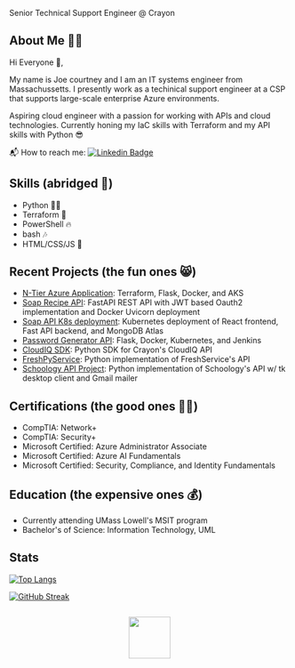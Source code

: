 Senior Technical Support Engineer @ Crayon

## About Me 👨‍💻

Hi Everyone 👋, 

My name is Joe courtney and I am an IT systems engineer from Massachussetts. I presently work as 
a techinical support engineer at a CSP that supports large-scale enterprise Azure environments. 

Aspiring cloud engineer with a passion for working with APIs and cloud technologies. Currently honing
my IaC skills with Terraform and my API skills with Python 😎

📬 How to reach me: [![Linkedin Badge](https://img.shields.io/badge/-blasto-blue?style=flat&logo=Linkedin&logoColor=white)](https://www.linkedin.com/in/joseph-courtney)

## Skills (abridged 🌁)

- Python 🐱‍🚀
- Terraform 👾
- PowerShell 🔥
- bash 🎶
- HTML/CSS/JS 🌴

## Recent Projects (the fun ones 😸)

- <a href="https://github.com/blastomussa/Azure-NTier-Terraform">N-Tier Azure Application</a>: Terraform, Flask, Docker, and AKS
- <a href="https://github.com/blastomussa/soap-recipe-api">Soap Recipe API</a>: FastAPI REST API with JWT based Oauth2 implementation and Docker Uvicorn deployment
- <a href="https://github.com/blastomussa/k8s-project">Soap API K8s deployment</a>: Kubernetes deployment of React frontend, Fast API backend, and MongoDB Atlas
- <a href="https://github.com/blastomussa/Password-Generator-Api">Password Generator API</a>: Flask, Docker, Kubernetes, and Jenkins
- <a href="https://github.com/blastomussa/crayon-python-sdk">CloudIQ SDK</a>: Python SDK for Crayon's CloudIQ API
- <a href="https://github.com/blastomussa/FreshPyService">FreshPyService</a>: Python implementation of FreshService's API
- <a href="https://github.com/blastomussa/Schoology_API"> Schoology API Project</a>: Python implementation of Schoology's API w/ tk desktop client and Gmail mailer


## Certifications (the good ones 🏴‍☠️)

- CompTIA: Network+
- CompTIA: Security+
- Microsoft Certified: Azure Administrator Associate
- Microsoft Certified: Azure AI Fundamentals
- Microsoft Certified: Security, Compliance, and Identity Fundamentals

## Education (the expensive ones 💰)

- Currently attending UMass Lowell's MSIT program
- Bachelor's of Science: Information Technology, UML

## Stats
[![Top Langs](https://github-readme-stats.vercel.app/api/top-langs/?username=blastomussa&layout=compact&theme=vision-friendly-dark)](https://github.com/anuraghazra/github-readme-stats)

[![GitHub Streak](http://github-readme-streak-stats.herokuapp.com?user=blastomussa&theme=dark&background=000000)](https://git.io/streak-stats)
<p align="center"><img src="https://komarev.com/ghpvc/?username=blastomussa&style=flat-square&color=blue" alt=""></p>
<p align="center"><img align="center" src="https://github.githubassets.com/images/mona-loading-default.gif" alt="" height="75" width="75" /></p>
